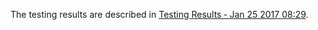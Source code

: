 The testing results are described in [Testing Results ‐ Jan 25 2017 08:29](https://github.com/bokkypoobah/TokenTrader/wiki/Testing-Results-%E2%80%90-Jan-25-2017-08:29).
